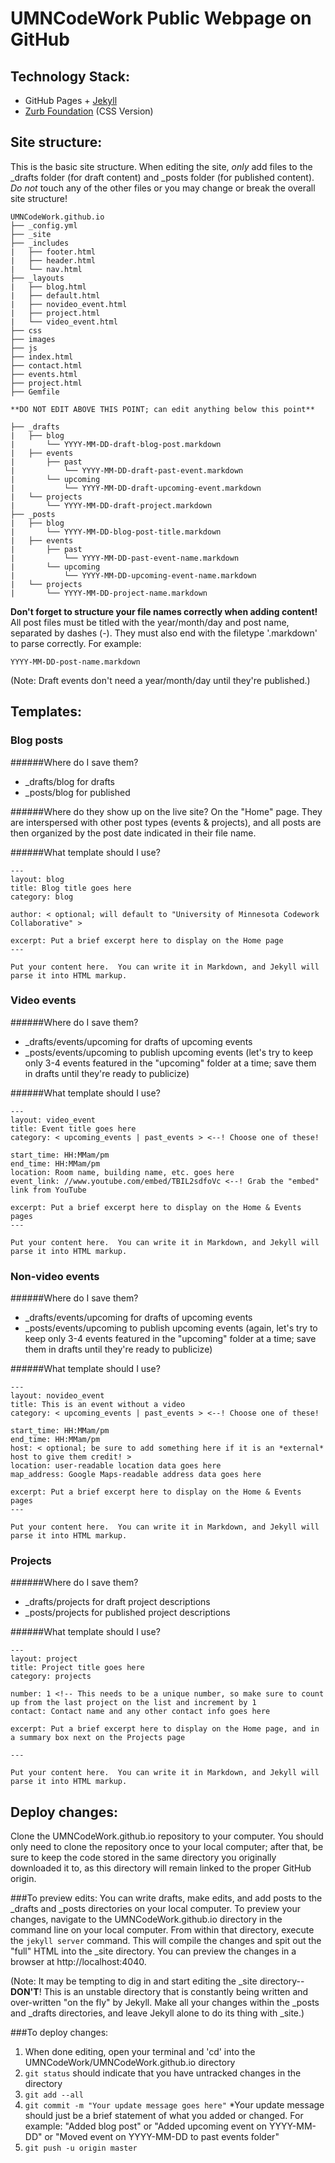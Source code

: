 # UMNCodeWork Public Webpage on GitHub

## Technology Stack:
* GitHub Pages + [Jekyll](http://jekyllrb.com/)
* [Zurb Foundation](http://foundation.zurb.com/) (CSS Version)

## Site structure:
This is the basic site structure.  When editing the site, *only* add files to the _drafts folder
(for draft content) and _posts folder (for published content).  *Do not* touch any of the other
files or you may change or break the overall site structure!

```
UMNCodeWork.github.io
├── _config.yml
├── _site
├── _includes
|   ├── footer.html
|   ├── header.html
|   └── nav.html
├── _layouts
|   ├── blog.html
|   ├── default.html
|   ├── novideo_event.html
|   ├── project.html
|   └── video_event.html
├── css
├── images
├── js
├── index.html
├── contact.html
├── events.html
├── project.html
├── Gemfile

**DO NOT EDIT ABOVE THIS POINT; can edit anything below this point**

├── _drafts
|   ├── blog
|       └── YYYY-MM-DD-draft-blog-post.markdown
|   ├── events
|       ├── past
|           └── YYYY-MM-DD-draft-past-event.markdown
|       └── upcoming
|           └── YYYY-MM-DD-draft-upcoming-event.markdown
|   └── projects
|       └── YYYY-MM-DD-draft-project.markdown
├── _posts
|   ├── blog
|       └── YYYY-MM-DD-blog-post-title.markdown
|   ├── events
|       ├── past
|           └── YYYY-MM-DD-past-event-name.markdown
|       └── upcoming
|           └── YYYY-MM-DD-upcoming-event-name.markdown
|   └── projects
|       └── YYYY-MM-DD-project-name.markdown
```

**Don't forget to structure your file names correctly when adding content!** All post files must be titled with the year/month/day and post name, separated by dashes (-).  They must also end with the filetype '.markdown' to parse correctly.  For example:
```
YYYY-MM-DD-post-name.markdown
```
(Note: Draft events don't need a year/month/day until they're published.)


## Templates:

### Blog posts
######Where do I save them?
- _drafts/blog for drafts
- _posts/blog for published

######Where do they show up on the live site?
On the "Home" page. They are interspersed with other post types (events & projects), and all posts are then organized by the post date indicated in their file name.

######What template should I use?
```
---
layout: blog
title: Blog title goes here
category: blog

author: < optional; will default to "University of Minnesota Codework Collaborative" >

excerpt: Put a brief excerpt here to display on the Home page
---

Put your content here.  You can write it in Markdown, and Jekyll will parse it into HTML markup.

```



### Video events
######Where do I save them?
- _drafts/events/upcoming for drafts of upcoming events
- _posts/events/upcoming to publish upcoming events (let's try to keep only 3-4 events featured in the "upcoming" folder at a time; save them in drafts until they're ready to publicize)

######What template should I use?
```
---
layout: video_event
title: Event title goes here
category: < upcoming_events | past_events > <--! Choose one of these!

start_time: HH:MMam/pm
end_time: HH:MMam/pm
location: Room name, building name, etc. goes here
event_link: //www.youtube.com/embed/TBIL2sdfoVc <--! Grab the "embed" link from YouTube

excerpt: Put a brief excerpt here to display on the Home & Events pages
---

Put your content here.  You can write it in Markdown, and Jekyll will parse it into HTML markup.

```


### Non-video events
######Where do I save them?
- _drafts/events/upcoming for drafts of upcoming events
- _posts/events/upcoming to publish upcoming events (again, let's try to keep only 3-4 events featured in the "upcoming" folder at a time; save them in drafts until they're ready to publicize)

######What template should I use?
```
---
layout: novideo_event
title: This is an event without a video
category: < upcoming_events | past_events > <--! Choose one of these!

start_time: HH:MMam/pm
end_time: HH:MMam/pm
host: < optional; be sure to add something here if it is an *external* host to give them credit! >
location: user-readable location data goes here
map_address: Google Maps-readable address data goes here

excerpt: Put a brief excerpt here to display on the Home & Events pages
---

Put your content here.  You can write it in Markdown, and Jekyll will parse it into HTML markup.

```


### Projects
######Where do I save them?
- _drafts/projects for draft project descriptions
- _posts/projects for published project descriptions

######What template should I use?
```
---
layout: project
title: Project title goes here
category: projects

number: 1 <!-- This needs to be a unique number, so make sure to count up from the last project on the list and increment by 1
contact: Contact name and any other contact info goes here

excerpt: Put a brief excerpt here to display on the Home page, and in a summary box next on the Projects page

---

Put your content here.  You can write it in Markdown, and Jekyll will parse it into HTML markup.

```


## Deploy changes:
Clone the UMNCodeWork.github.io repository to your computer.  You should only need to clone the repository once to your local computer; after that, be sure to keep the code stored in the same directory you originally downloaded it to, as this directory will remain linked to the proper GitHub origin.  

###To preview edits:
You can write drafts, make edits, and add posts to the _drafts and _posts directories on your local computer.  To preview your changes, navigate to the UMNCodeWork.github.io directory in the command line on your local computer.  From within that directory, execute the `jekyll server` command.  This will compile the changes and spit out the "full" HTML into the _site directory.  You can preview the changes in a browser at http://localhost:4040.

(Note: It may be tempting to dig in and start editing the _site directory--**DON'T**!  This is an unstable directory that is constantly being written and over-written "on the fly" by Jekyll.  Make all your changes within the _posts and _drafts directories, and leave Jekyll alone to do its thing with _site.)

###To deploy changes:

1. When done editing, open your terminal and 'cd' into the UMNCodeWork/UMNCodeWork.github.io directory
2. `git status` should indicate that you have untracked changes in the directory
3. `git add --all`
4. `git commit -m "Your update message goes here"`
  *Your update message should just be a brief statement of what you added or changed. For example:
  "Added blog post" or "Added upcoming event on YYYY-MM-DD" or "Moved event on YYYY-MM-DD to past events folder"
5. `git push -u origin master`

